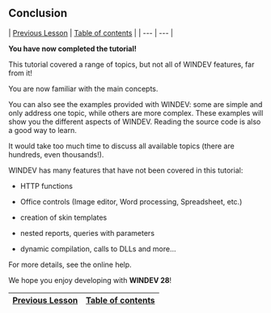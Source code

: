 
## Conclusion
<a name="NOTE1"></a>
<a name="NOTE1_1"></a>
| [Previous Lesson](../TutoWD/1410087558.md) | [Table of contents](../TutoWD/1410087560.md) |
| --- | --- |



**You have now completed the tutorial!**

This tutorial covered a range of topics, but not all of WINDEV features, far from it!

You are now familiar with the main concepts.



You can also see the examples provided with WINDEV: some are simple and only address one topic, while others are more complex. These examples will show you the different aspects of WINDEV. Reading the source code is also a good way to learn.

It would take too much time to discuss all available topics (there are hundreds, even thousands!). 

WINDEV has many features that have not been covered in this tutorial:

- HTTP functions

- Office controls (Image editor, Word processing, Spreadsheet, etc.)

- creation of skin templates

- nested reports, queries with parameters

- dynamic compilation, calls to DLLs and more...




For more details, see the online help.



We hope you enjoy developing with **WINDEV 28**!

| [Previous Lesson](../TutoWD/1410087558.md) | [Table of contents](../TutoWD/1410087560.md) |
| --- | --- |




